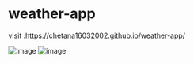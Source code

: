 # weather-app

visit :https://chetana16032002.github.io/weather-app/

![image](https://user-images.githubusercontent.com/91176005/147064579-37b258c1-d20b-444d-a4e6-b54ebdf0d389.png)
![image](https://user-images.githubusercontent.com/91176005/147064878-96b9f5a5-8767-4dfb-a636-8f8ac3db23b8.png)

